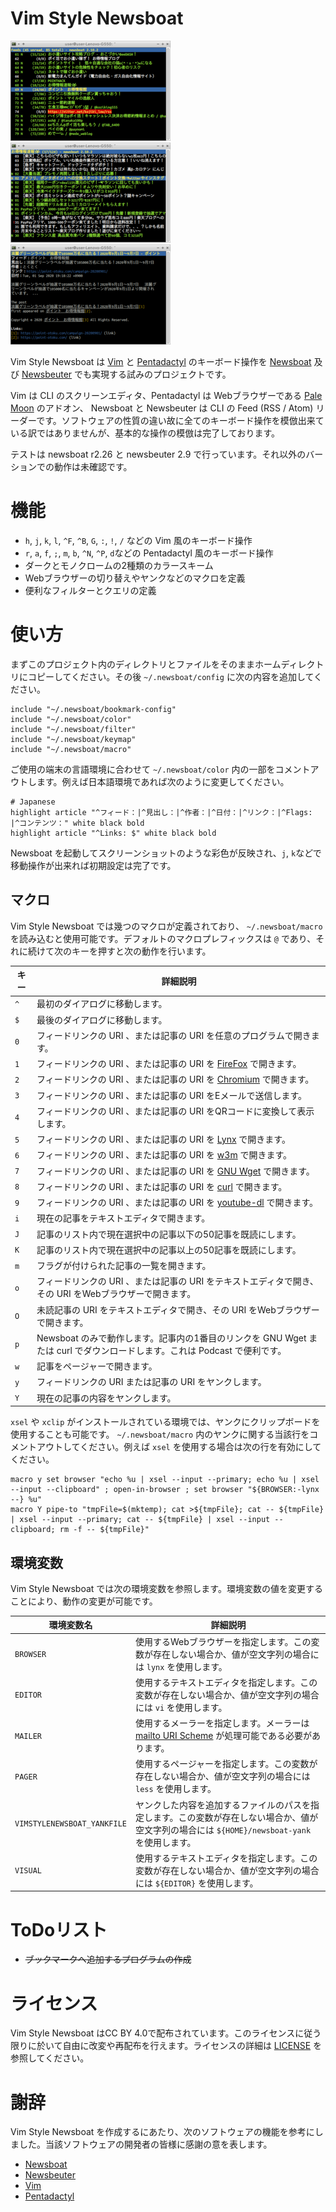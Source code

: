 <!--
## File: readme.ja.md
##
## Manual(Japanese) for Vim Style Newsboat.
##
## Metadata:
##
##   author - qq542vev <https://purl.org/meta/me/>
##   version - 1.1.3
##   date - 2022-02-28
##   since - 2020-08-15
##   copyright - Copyright (C) 2020 - 2021 qq542vev. Some rights reserved.
##   license - CC-BY <https://creativecommons.org/licenses/by/4.0/>
##   package - vim-style-newsboat
##
## See Also:
##
##   * Project homepage - <https://github.com/qq542vev/vim-style-newsboat>
##   * Bag report - <https://github.com/qq542vev/vim-style-newsboat/issues>
-->

# Vim Style Newsboat

[![Screenshot of Feed List](images/thumbnails/color-feedlist.png)](images/color-feedlist.png "Screenshot of Feed List") [![Screenshot of Article List](images/thumbnails/color-articlelist.png)](images/color-articlelist.png "Screenshot of Article List") [![Screenshot of Article](images/thumbnails/color-article.png)](images/color-article.png "Screenshot of Article")

Vim Style Newsboat は [Vim](https://www.vim.org/) と [Pentadactyl](https://github.com/pentadactyl/pentadactyl) のキーボード操作を [Newsboat](https://newsboat.org/) 及び [Newsbeuter](https://www.newsbeuter.org/) でも実現する試みのプロジェクトです。

Vim は CLI のスクリーンエディタ、Pentadactyl は Webブラウザーである [Pale Moon](https://www.palemoon.org/) のアドオン、 Newsboat と Newsbeuter は CLI の Feed (RSS / Atom) リーダーです。ソフトウェアの性質の違い故に全てのキーボード操作を模倣出来ている訳ではありませんが、基本的な操作の模倣は完了しております。

テストは newsboat r2.26 と newsbeuter 2.9 で行っています。それ以外のバーションでの動作は未確認です。

# 機能

 * `h`, `j`, `k`, `l`, `^F`, `^B`, `G`, `:`, `!`, `/` などの Vim 風のキーボード操作
 * `r`, `a`, `f`, `;`, `m`, `b`, `^N`, `^P`, `d`などの Pentadactyl 風のキーボード操作
 * ダークとモノクロームの2種類のカラースキーム
 * Webブラウザーの切り替えやヤンクなどのマクロを定義
 * 便利なフィルターとクエリの定義

# 使い方

まずこのプロジェクト内のディレクトリとファイルをそのままホームディレクトリにコピーしてください。その後 `~/.newsboat/config` に次の内容を追加してください。

~~~
include "~/.newsboat/bookmark-config"
include "~/.newsboat/color"
include "~/.newsboat/filter"
include "~/.newsboat/keymap"
include "~/.newsboat/macro"
~~~

ご使用の端末の言語環境に合わせて `~/.newsboat/color` 内の一部をコメントアウトします。例えば日本語環境であれば次のように変更してください。

~~~
# Japanese
highlight article "^フィード：|^見出し：|^作者：|^日付：|^リンク：|^Flags: |^コンテンツ：" white black bold
highlight article "^Links: $" white black bold
~~~

Newsboat を起動してスクリーンショットのような彩色が反映され、`j`, `k`などで移動操作が出来れば初期設定は完了です。

## マクロ

Vim Style Newsboat では幾つのマクロが定義されており、 `~/.newsboat/macro` を読み込むと使用可能です。デフォルトのマクロプレフィックスは `@` であり、それに続けて次のキーを押すと次の動作を行います。

| キー | 詳細説明 |
| ---- | -------- |
| `^` | 最初のダイアログに移動します。 |
| `$` | 最後のダイアログに移動します。 |
| `0` | フィードリンクの URI 、または記事の URI を任意のプログラムで開きます。 |
| `1` | フィードリンクの URI 、または記事の URI を [FireFox](https://www.mozilla.org/firefox/) で開きます。 |
| `2` | フィードリンクの URI 、または記事の URI を [Chromium](https://www.chromium.org/Home) で開きます。 |
| `3` | フィードリンクの URI 、または記事の URI をEメールで送信します。 |
| `4` | フィードリンクの URI 、または記事の URI をQRコードに変換して表示します。 |
| `5` | フィードリンクの URI 、または記事の URI を [Lynx](http://lynx.browser.org/) で開きます。 |
| `6` | フィードリンクの URI 、または記事の URI を [w3m](http://w3m.sourceforge.net/) で開きます。 |
| `7` | フィードリンクの URI 、または記事の URI を [GNU Wget](https://www.gnu.org/software/wget/) で開きます。 |
| `8` | フィードリンクの URI 、または記事の URI を [curl](https://curl.haxx.se/) で開きます。 |
| `9` | フィードリンクの URI 、または記事の URI を [youtube-dl](https://youtube-dl.org/) で開きます。 |
| `i` | 現在の記事をテキストエディタで開きます。 |
| `J` | 記事のリスト内で現在選択中の記事以下の50記事を既読にします。 |
| `K` | 記事のリスト内で現在選択中の記事以上の50記事を既読にします。 |
| `m` | フラグが付けられた記事の一覧を開きます。 |
| `o` | フィードリンクの URI 、または記事の URI をテキストエディタで開き、その URI をWebブラウザーで開きます。 |
| `O` | 未読記事の URI をテキストエディタで開き、その URI をWebブラウザーで開きます。 |
| `p` | Newsboat のみで動作します。記事内の1番目のリンクを GNU Wget または curl でダウンロードします。これは Podcast で便利です。 |
| `w` | 記事をページャーで開きます。 |
| `y` | フィードリンクの URI または記事の URI をヤンクします。 |
| `Y` | 現在の記事の内容をヤンクします。 |

`xsel` や `xclip` がインストールされている環境では、ヤンクにクリップボードを使用することも可能です。 `~/.newsboat/macro` 内のヤンクに関する当該行をコメントアウトしてください。例えば `xsel` を使用する場合は次の行を有効にしてください。

~~~
macro y set browser "echo %u | xsel --input --primary; echo %u | xsel --input --clipboard" ; open-in-browser ; set browser "${BROWSER:-lynx --} %u"
macro Y pipe-to "tmpFile=$(mktemp); cat >${tmpFile}; cat -- ${tmpFile} | xsel --input --primary; cat -- ${tmpFile} | xsel --input --clipboard; rm -f -- ${tmpFile}"
~~~

## 環境変数

Vim Style Newsboat では次の環境変数を参照します。環境変数の値を変更することにより、動作の変更が可能です。

| 環境変数名 | 詳細説明 |
| ---------- | -------- |
| `BROWSER` | 使用するWebブラウザーを指定します。この変数が存在しない場合か、値が空文字列の場合には `lynx` を使用します。 |
| `EDITOR` | 使用するテキストエディタを指定します。この変数が存在しない場合か、値が空文字列の場合には `vi` を使用します。 |
| `MAILER` | 使用するメーラーを指定します。メーラーは [mailto URI Scheme](https://www.ietf.org/rfc/rfc6068.txt) が処理可能である必要があります。 |
| `PAGER` | 使用するページャーを指定します。この変数が存在しない場合か、値が空文字列の場合には `less` を使用します。 |
| `VIMSTYLENEWSBOAT_YANKFILE` | ヤンクした内容を追加するファイルのパスを指定します。この変数が存在しない場合か、値が空文字列の場合には `${HOME}/newsboat-yank` を使用します。 |
| `VISUAL` | 使用するテキストエディタを指定します。この変数が存在しない場合か、値が空文字列の場合には `${EDITOR}` を使用します。 |

# ToDoリスト

 * ~~ブックマークへ追加するプログラムの作成~~

# ライセンス

Vim Style Newsboat はCC BY 4.0で配布されています。このライセンスに従う限りに於いて自由に改変や再配布を行えます。ライセンスの詳細は [LICENSE](LICENSE) を参照してください。

# 謝辞

Vim Style Newsboat を作成するにあたり、次のソフトウェアの機能を参考にしました。当該ソフトウェアの開発者の皆様に感謝の意を表します。

 * [Newsboat](https://newsboat.org/)
 * [Newsbeuter](https://github.com/akrennmair/newsbeuter)
 * [Vim](https://www.vim.org/)
 * [Pentadactyl](https://github.com/pentadactyl/pentadactyl)
